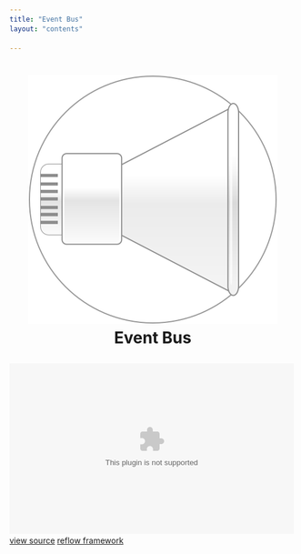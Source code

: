 ```yaml
---
title: "Event Bus"
layout: "contents"

---
```


<h1>
	<p align="center">
		<img src="../images/eventbus.mono.svg"/>
		<br/>
		Event Bus
	</p>
</h1>

<div class="center">
	<embed src="http://iamssen.github.io/reflow.sample.event-bus.simple-view-to-view-event-wiring/bin-release/index.swf" width="500" height="300"/>
	<div>
		<a href="http://github.com/iamssen/reflow.sample.event-bus.simple-view-to-view-event-wiring" target="_blank"
		   class="btn btn-default btn-xs"><i class="fa fa-code"></i> view source</a>
		<a href="http://github.com/iamssen/reflow" target="_blank" class="btn btn-default btn-xs"><i
				class="fa fa-code-fork"></i> reflow framework</a>
	</div>
</div>
